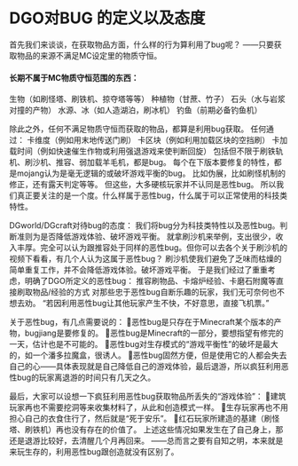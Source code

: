 <!-- docs/basic/information/bugDefinition.md-->

# DGO对BUG 的定义以及态度

首先我们来谈谈，在获取物品方面，什么样的行为算利用了bug呢？
——只要获取物品的来源不满足MC设定里的物质守恒。

#### 长期不属于MC物质守恒范围的东西：
生物（如刷怪塔、刷铁机、掠夺塔等等）		种植物（甘蔗、竹子）
石头（水与岩浆对撞的产物）					水源、冰（如人造湖泊，刷冰机）
钓鱼（前期必备钓鱼机）

除此之外，任何不满足物质守恒而获取的物品，都算是利用bug获取。
任何通过：	卡维度（例如用末地传送门刷）	卡区块（例如利用加载区块的空挡刷）
卡加载时间（例如快速催生作物或利用强退游戏来使判断回旋）
包括但不限于刷铁轨机、刷沙机、推容、弱加载羊毛机，都是bug。
每个在下版本要修复的特性，都是mojang认为是毫无逻辑的或破坏游戏平衡的bug。
比如伪展，比如刷怪机制的修正，还有露天判定等等。
但这些，大多硬核玩家并不认同是恶性bug。
所以我们真正要关注的是一个度。什么样属于恶性bug，什么属于可以正常使用的科技类特性。

DGworld/DGcraft对待bug的态度：
我们将bug分为科技类特性以及恶性bug。判断准则为是否降低游戏体验、破坏游戏平衡。
就拿刷沙机来举例，支出很少，收入丰厚。完全可以认为跟推容处于同样的恶性bug。但你可以去各个关于刷沙机的视频下看看，有几个人认为这属于恶性bug？
刷沙机使我们避免了乏味而枯燥的简单重复工作，并不会降低游戏体验。破坏游戏平衡。
于是我们经过了重重考虑，明确了DGO所定义的恶性bug：
推容刷物品、卡熔炉经验、卡磨石附魔等直接刷取物品/经验的方式
对那些忠于恶性bug自断乐趣的玩家，我们无可奈何也不想去劝。
“若因利用恶性bug让其他玩家产生不快，不好意思，直接飞机票。”

关于恶性bug，有几点需要说的：
恶性bug是只存在于Minecraft某个版本的产物，bugjiang是要修复的。
恶性bug是Minecraft的一部分，要想指望有修完的一天，估计也是不可能的。
恶性bug对生存模式的“游戏平衡性”的破坏是最大的，如一个潘多拉魔盒，很诱人。
恶性bug固然方便，但是使用它的人都会失去自己的心——具体表现就是自己降低自己的游戏体验，最后退游，所以疯狂利用恶性bug的玩家离退游的时间只有几天之久。

最后，大家可以设想一下疯狂利用恶性bug获取物品所丢失的“游戏体验”：
建筑玩家再也不需要挖洞等来收集材料了，从此和创造模式一样。
生存玩家再也不用担心自己的衣食住行了，然后就是“死于安乐”。
红石玩家所建造的基建（刷怪塔、刷铁机）再也没有存在的价值了。
上述这些情况如果发生在了自己身上，那还是退游比较好，去清醒几个月再回来。
——总而言之要有自知之明，本来就是来玩生存的，利用恶性bug跟创造就没有区别了。

